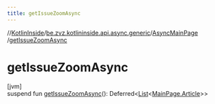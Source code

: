 ```yaml
---
title: getIssueZoomAsync
---
```

//[KotlinInside](../../../index.html)/[be.zvz.kotlininside.api.async.generic](../index.html)/[AsyncMainPage](index.html)
/[getIssueZoomAsync](get-issue-zoom-async.html)

# getIssueZoomAsync

[jvm]\
suspend fun [getIssueZoomAsync](get-issue-zoom-async.html)():
Deferred<[List](https://kotlinlang.org/api/latest/jvm/stdlib/kotlin.collections/-list/index.html)<[MainPage.Article](
../../be.zvz.kotlininside.api.generic/-main-page/-article/index.html)>>




